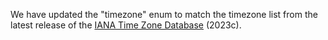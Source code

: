 We have updated the "timezone" enum to match the timezone list from the latest release of the
[IANA Time Zone Database](https://www.iana.org/time-zones) (2023c).